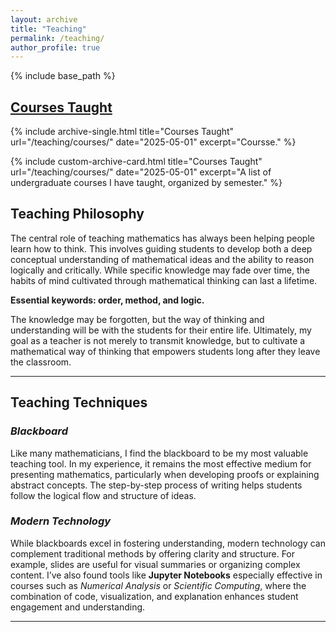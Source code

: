 ```yaml
---
layout: archive
title: "Teaching"
permalink: /teaching/
author_profile: true
---
```


{% include base_path %}

## [Courses Taught](/teaching/courses/)

{% include archive-single.html
  title="Courses Taught"
  url="/teaching/courses/"
  date="2025-05-01"
  excerpt="Coursse."
%}

{% include custom-archive-card.html
  title="Courses Taught"
  url="/teaching/courses/"
  date="2025-05-01"
  excerpt="A list of undergraduate courses I have taught, organized by semester."
%}

## Teaching Philosophy

The central role of teaching mathematics has always been helping people learn how to think. This involves guiding students to develop both a deep conceptual understanding of mathematical ideas and the ability to reason logically and critically. While specific knowledge may fade over time, the habits of mind cultivated through mathematical thinking can last a lifetime. 

**Essential keywords: order, method, and logic.**

The knowledge may be forgotten, but the way of thinking and understanding will be with the students for their entire life. Ultimately, my goal as a teacher is not merely to transmit knowledge, but to cultivate a mathematical way of thinking that empowers students long after they leave the classroom.

---

## Teaching Techniques

### *Blackboard*

Like many mathematicians, I find the blackboard to be my most valuable teaching tool. In my experience, it remains the most effective medium for presenting mathematics, particularly when developing proofs or explaining abstract concepts. The step-by-step process of writing helps students follow the logical flow and structure of ideas.

### *Modern Technology*

While blackboards excel in fostering understanding, modern technology can complement traditional methods by offering clarity and structure. For example, slides are useful for visual summaries or organizing complex content. I’ve also found tools like **Jupyter Notebooks** especially effective in courses such as *Numerical Analysis* or *Scientific Computing*, where the combination of code, visualization, and explanation enhances student engagement and understanding.

---
